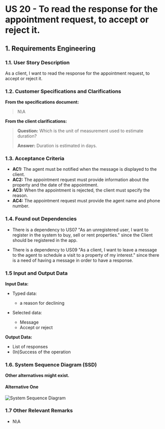 # US 20 - To read the response for the appointment request, to accept or reject it. 

## 1. Requirements Engineering


### 1.1. User Story Description


As a client, I want to read the response for the appointment request, to accept or reject it.


### 1.2. Customer Specifications and Clarifications 


**From the specifications document:**

>	N\A


**From the client clarifications:**

> **Question:** Which is the unit of measurement used to estimate duration?
>  
> **Answer:** Duration is estimated in days.


### 1.3. Acceptance Criteria


* **AC1:** The agent must be notified when the message is displayed to the client.
* **AC2:** The appointment request must provide information about the property and the date of the appointment.
* **AC3:** When the appointment is rejected, the client must specify the reason.
* **AC4:** The appointment request must provide the agent name and phone number.


### 1.4. Found out Dependencies


* There is a dependency to US07 "As an unregistered user, I want to register in the system to buy, sell or rent properties." since the Client should be registered in the app.

* There is a dependency to US09 "As a client, I want to leave a message to the agent to schedule a visit to a
property of my interest." since there is a need of having a message in order to have a response.


### 1.5 Input and Output Data


**Input Data:**

* Typed data:
	* a reason for declining
	
* Selected data:
	* Message
	* Accept or reject


**Output Data:**

* List of responses
* (In)Success of the operation

### 1.6. System Sequence Diagram (SSD)

**Other alternatives might exist.**

#### Alternative One

![System Sequence Diagram](svg/us20-system-sequence-diagram-alternative.svg)

### 1.7 Other Relevant Remarks

* N\A